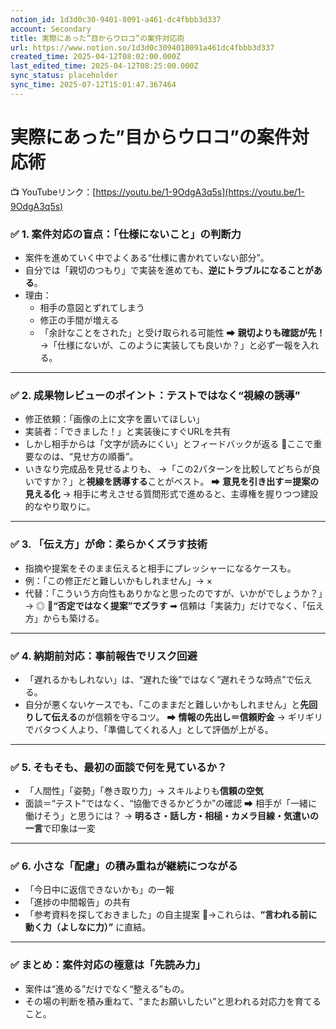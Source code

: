 ```yaml
---
notion_id: 1d3d0c30-9401-8091-a461-dc4fbbb3d337
account: Secondary
title: 実際にあった”目からウロコ”の案件対応術
url: https://www.notion.so/1d3d0c3094018091a461dc4fbbb3d337
created_time: 2025-04-12T08:02:00.000Z
last_edited_time: 2025-04-12T08:25:00.000Z
sync_status: placeholder
sync_time: 2025-07-12T15:01:47.367464
---
```

# 実際にあった”目からウロコ”の案件対応術

📺 YouTubeリンク：[https://youtu.be/1-9OdgA3q5s](https://youtu.be/1-9OdgA3q5s)
### ✅ 1. 案件対応の盲点：「仕様にないこと」の判断力
- 案件を進めていく中でよくある“仕様に書かれていない部分”。
- 自分では「親切のつもり」で実装を進めても、**逆にトラブルになることがある**。
- 理由：
  - 相手の意図とずれてしまう
  - 修正の手間が増える
  - 「余計なことをされた」と受け取られる可能性
➡ **親切よりも確認が先！**
→「仕様にないが、このように実装しても良いか？」と必ず一報を入れる。
---
### ✅ 2. 成果物レビューのポイント：テストではなく“視線の誘導”
- 修正依頼：「画像の上に文字を置いてほしい」
- 実装者：「できました！」と実装後にすぐURLを共有
- しかし相手からは「文字が読みにくい」とフィードバックが返る
👀ここで重要なのは、“見せ方の順番”。
- いきなり完成品を見せるよりも、
  →「この2パターンを比較してどちらが良いですか？」と**視線を誘導する**ことがベスト。
➡ **意見を引き出す＝提案の見える化**
→ 相手に考えさせる質問形式で進めると、主導権を握りつつ建設的なやり取りに。
---
### ✅ 3. 「伝え方」が命：柔らかくズラす技術
- 指摘や提案をそのまま伝えると相手にプレッシャーになるケースも。
- 例：「この修正だと難しいかもしれません」→ ×
- 代替：「こういう方向性もありかなと思ったのですが、いかがでしょうか？」→ ◎
🧠**“否定ではなく提案”でズラす**
➡ 信頼は「実装力」だけでなく、「伝え方」からも築ける。
---
### ✅ 4. 納期前対応：事前報告でリスク回避
- 「遅れるかもしれない」は、“遅れた後”ではなく“遅れそうな時点”で伝える。
- 自分が悪くないケースでも、「このままだと難しいかもしれません」と**先回りして伝える**のが信頼を守るコツ。
➡ **情報の先出し＝信頼貯金**
→ ギリギリでバタつく人より、「準備してくれる人」として評価が上がる。
---
### ✅ 5. そもそも、最初の面談で何を見ているか？
- 「人間性」「姿勢」「巻き取り力」→ スキルよりも**信頼の空気**
- 面談＝“テスト”ではなく、“協働できるかどうか”の確認
➡ 相手が「一緒に働けそう」と思うには？
→ **明るさ・話し方・相槌・カメラ目線・気遣いの一言**で印象は一変
---
### ✅ 6. 小さな「配慮」の積み重ねが継続につながる
- 「今日中に返信できないかも」の一報
- 「進捗の中間報告」の共有
- 「参考資料を探しておきました」の自主提案
🎁→これらは、**“言われる前に動く力（よしなに力）”** に直結。
---
### ✅ まとめ：案件対応の極意は「先読み力」
- 案件は“進める”だけでなく“整える”もの。
- その場の判断を積み重ねて、“またお願いしたい”と思われる対応力を育てること。